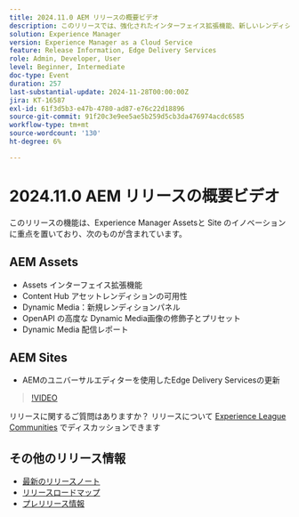 ```yaml
---
title: 2024.11.0 AEM リリースの概要ビデオ
description: このリリースでは、強化されたインターフェイス拡張機能、新しいレンディションオプション、高度な画像修飾子、AEMのユニバーサルエディターを使用したEdge Delivery Servicesの改善など、Adobe Experience Manager（AEM） Sites とAssetsの主なアップデートについて説明します。
solution: Experience Manager
version: Experience Manager as a Cloud Service
feature: Release Information, Edge Delivery Services
role: Admin, Developer, User
level: Beginner, Intermediate
doc-type: Event
duration: 257
last-substantial-update: 2024-11-28T00:00:00Z
jira: KT-16587
exl-id: 61f3d5b3-e47b-4780-ad87-e76c22d18896
source-git-commit: 91f20c3e9ee5ae5b259d5cb3da476974acdc6585
workflow-type: tm+mt
source-wordcount: '130'
ht-degree: 6%

---
```


# 2024.11.0 AEM リリースの概要ビデオ

このリリースの機能は、Experience Manager Assetsと Site のイノベーションに重点を置いており、次のものが含まれています。

## AEM Assets

* Assets インターフェイス拡張機能&#x200B;
* Content Hub アセットレンディションの可用性&#x200B;
* Dynamic Media：新規レンディションパネル&#x200B;
* OpenAPI の高度な Dynamic Media&#x200B;画像の修飾子とプリセット&#x200B;
* Dynamic Media 配信レポート&#x200B;

## AEM Sites

* AEMの&#x200B;ユニバーサルエディターを使用したEdge Delivery Servicesの更新

>[!VIDEO](https://video.tv.adobe.com/v/3440921/?learn=on&enablevpops&captions=jpn)

リリースに関するご質問はありますか？  リリースについて [Experience League Communities](https://adobe.ly/3ZKpM0u) でディスカッションできます

## その他のリリース情報

* [最新のリリースノート](https://experienceleague.adobe.com/docs/experience-manager-cloud-service/content/release-notes/home.html?lang=ja)
* [ リリースロードマップ ](https://experienceleague.adobe.com/docs/experience-manager-release-information/aem-release-updates/update-releases-roadmap.html?lang=ja)
* [ プレリリース情報 ](https://experienceleague.adobe.com/docs/experience-manager-cloud-service/content/release-notes/prerelease.html?lang=ja)
